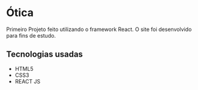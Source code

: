 # Ótica
 Primeiro Projeto feito utilizando o framework React. O site foi desenvolvido para fins de estudo. 

## Tecnologias usadas
* HTML5
* CSS3
* REACT JS

